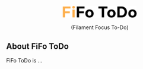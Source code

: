 <p align="center">
<img src="./public/assets/images/logo.png" width="200" alt="FoFo ToDo Logo">
</p>

<p align="center">
(Filament Focus To-Do)
</p>

## About FiFo ToDo

FiFo ToDo is ...
